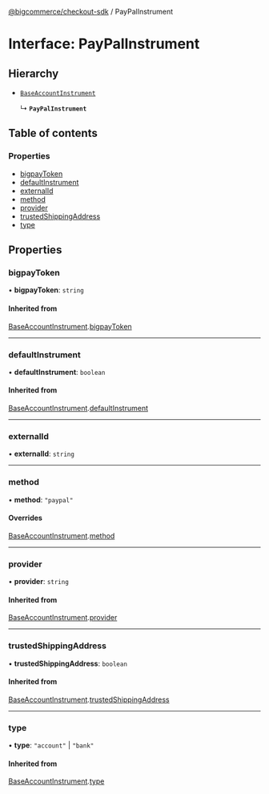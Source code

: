 [@bigcommerce/checkout-sdk](../README.md) / PayPalInstrument

# Interface: PayPalInstrument

## Hierarchy

- [`BaseAccountInstrument`](BaseAccountInstrument.md)

  ↳ **`PayPalInstrument`**

## Table of contents

### Properties

- [bigpayToken](PayPalInstrument.md#bigpaytoken)
- [defaultInstrument](PayPalInstrument.md#defaultinstrument)
- [externalId](PayPalInstrument.md#externalid)
- [method](PayPalInstrument.md#method)
- [provider](PayPalInstrument.md#provider)
- [trustedShippingAddress](PayPalInstrument.md#trustedshippingaddress)
- [type](PayPalInstrument.md#type)

## Properties

### bigpayToken

• **bigpayToken**: `string`

#### Inherited from

[BaseAccountInstrument](BaseAccountInstrument.md).[bigpayToken](BaseAccountInstrument.md#bigpaytoken)

___

### defaultInstrument

• **defaultInstrument**: `boolean`

#### Inherited from

[BaseAccountInstrument](BaseAccountInstrument.md).[defaultInstrument](BaseAccountInstrument.md#defaultinstrument)

___

### externalId

• **externalId**: `string`

___

### method

• **method**: ``"paypal"``

#### Overrides

[BaseAccountInstrument](BaseAccountInstrument.md).[method](BaseAccountInstrument.md#method)

___

### provider

• **provider**: `string`

#### Inherited from

[BaseAccountInstrument](BaseAccountInstrument.md).[provider](BaseAccountInstrument.md#provider)

___

### trustedShippingAddress

• **trustedShippingAddress**: `boolean`

#### Inherited from

[BaseAccountInstrument](BaseAccountInstrument.md).[trustedShippingAddress](BaseAccountInstrument.md#trustedshippingaddress)

___

### type

• **type**: ``"account"`` \| ``"bank"``

#### Inherited from

[BaseAccountInstrument](BaseAccountInstrument.md).[type](BaseAccountInstrument.md#type)
